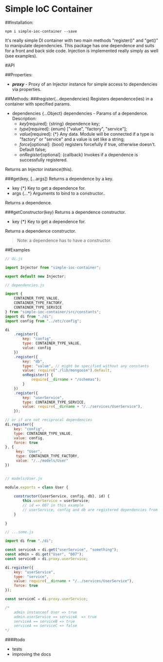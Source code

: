 # Simple IoC Container
##Installation:
````
npm i simple-ioc-container --save
````
It's really simple DI container with two main methods "register()" and "get()"
to manipulate dependencies. This package has one dependence and suits for
a front and back side code. Injection is implemented really simply as well (see examples). 

#API

##Properties:
* **_proxy_** - Proxy of an Injector instance for simple access to dependencies
                via properties.


##Methods:
###register(...dependencies)
Registers dependence(ies) in a container with specified params.
* dependencies {...Object} dependencies - Params of a dependence. Description:
  * _key_[required]: {string} dependence key;
  * _type_[required]: {enum} ["value", "factory", "service"];
  * _value_[required]: {*} Any data. Module will be connected if a type is 
  "factory" or "service" and a value is set like a string;
  * _force_[optional]: {bool} registers forcefully if true, otherwise doesn't. 
  Default false;
  * _onRegister_[optional]: {callback} Invokes if a dependence is successfully 
  registered.

Returns an Injector instance(this).


###get(key, [...args])
Returns a dependence by a key.
* key {*} Key to get a dependence for.
* args {...*} Arguments to bind to a constructor..

Returns a dependence.


###getConstructor(key)
Returns a dependence constructor.
* key {*} Key to get a dependence for.

Returns a dependence constructor.
>Note: a dependence has to have a constructor.



##Examples

````javascript
// di.js

import Injector from "simple-ioc-container";

export default new Injector;

````

````javascript
// dependencies.js

import {
    CONTAINER_TYPE_VALUE,
    CONTAINER_TYPE_FACTORY,
    CONTAINER_TYPE_SERVICE
} from "simple-ioc-container/src/constants";
import di from "./di";
import config from "../etc/config";

di
    .register({
        key: "config",
        type: CONTAINER_TYPE_VALUE,
        value: config
    })
    .register({
        key: "db",
        type: "value", // might be specified without any constants
        value: require("./lib/mongoose").default,
        onRegister() {
            require(__dirname + "/schemas");
        }
    })
    .register({
        key: "userService",
        type: CONTAINER_TYPE_SERVICE,
        value: require(__dirname + "/../services/UserService"),
    });

// or if are not reciprocal dependencies
di.register({
    key: "config",
    type: CONTAINER_TYPE_VALUE,
    value: config,
    force: true
}, {
     key: "User",
     type: CONTAINER_TYPE_FACTORY,
     value: "/../models/User"
})
    
````

````javascript
// models/User.js

module.exports = class User {
   
    constructor({userService, config, db}, id) {
        this.userService = userService;
        // id => 007 in this example
        // userService, config and db are registered dependencies from di
    }
    
}

````

````javascript
// ...some.js

import di from "./di";

const serviceA = di.get("userService", "something");
const admin = di.get("User", "007");
const serviceB = di.proxy.userService;

di.register({
    key: "userService",
    type: "service",
    value: require(__dirname + "/../services/UserService"),
    force: true
});

const serviceC = di.proxy.userService;

/*
    admin instanceof User => true
    admin.userService == serviceA  => true
    serviceA == serviceB => true
    serviceA == serviceC => false
*/

````

####todo
* tests
* improving the docs
